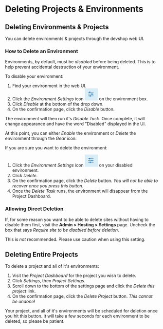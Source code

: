 # Deleting Projects & Environments

## Deleting Environments & Projects

You can delete environments & projects through the devshop web UI.

### How to Delete an Environment

Environments, by default, must be _disabled_ before being deleted. This is to help prevent accidental destruction of your environment.

To disable your environment:

1. Find your environment in the web UI.
2. Click the _Environment Settings_ icon ![Push this button to open Environment Settings.](../.gitbook/assets/settings.png) on the environment box.
3. Click _Disable_ at the bottom of the drop down.
4. On the confirmation page, click the _Disable_ button.

The environment will then run it's _Disable Task_. Once complete, it will change appearance and have the word "Disabled" displayed in the UI.

At this point, you can either _Enable_ the environment or _Delete_ the environment through the _Gear_ icon.

If you are sure you want to delete the environment:

1. Click the _Environment Settings_ icon ![Push this button to open Environment Settings.](../.gitbook/assets/settings%20%281%29.png) on your disabled environment.
2. Click _Delete_.
3. On the confirmation page, click the _Delete_ button.  _You will not be able to recover once you press this button._
4. Once the _Delete Task_ runs, the environment will disappear from the Project Dashboard.

### Allowing Direct Deletion

If, for some reason you want to be able to delete sites without having to disable them first, visit the **Admin &gt; Hosting &gt; Settings** page. Uncheck the box that says _Require site to be disabled before deletion_.

This is _not_ recommended. Please use caution when using this setting.

## Deleting Entire Projects

To delete a project and all of it's environments:

1. Visit the _Project Dashboard_ for the project you wish to delete.
2. Click _Settings_, then _Project Settings_.
3. Scroll down to the bottom of the settings page and click the _Delete this project_ link.
4. On the confirmation page, click the _Delete Project_ button. _This cannot be undone!_

Your project, and all of it's environments will be scheduled for deletion once you hit this button. It will take a few seconds for each environment to be deleted, so please be patient.

